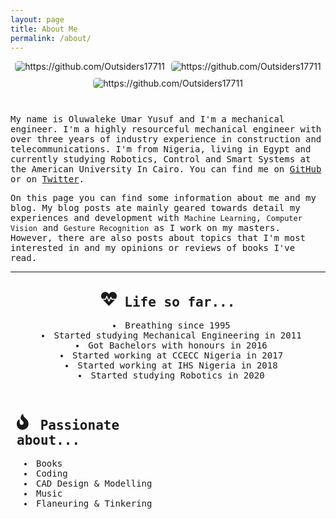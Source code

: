 ```yaml
---
layout: page
title: About Me
permalink: /about/
---
```

<style>
  .custom-images-style {
    display: flex;
    justify-content: center;
    /* align-items: center; */
    align-content: stretch;
    flex-wrap: wrap;
    flex-direction: row;
    text-decoration: none !important;
  }
  .custom-images-style img {
    margin-left: 5px;
    margin-right: 5px;
    margin-bottom: 10px;
    display: block;
    width: auto;
    border-radius: 5px;
  }

  .custom-column {
  float: left;
  width: 50%;
  padding: 10px;
  height: 100%
  }
  .custom-row::after {
  content: "";
  display: table;
  clear: both;
  }
  .custom-about-list {
  padding-left: 12px;
  list-style-position: inside;
  }
  @media (min-width:200px) and (max-width:600px) {
  .custom-column {width: 100% }
  }
</style>


<div class="custom-images-style">
  <img src="https://badges.pufler.dev/years/Outsiders17711/?style=for-the-badge&logo=github" alt="https://github.com/Outsiders17711" />
  <img src="https://badges.pufler.dev/repos/Outsiders17711/?style=for-the-badge&logo=github" alt="https://github.com/Outsiders17711" />
  <img src="https://badges.pufler.dev/commits/all/Outsiders17711?style=for-the-badge&logo=github" alt="https://github.com/Outsiders17711" />
</div>
<br>

<div style="font-family:Oxygen,monospace;">
<div>
<p>My name is Oluwaleke Umar Yusuf and I'm a mechanical engineer. I'm a highly resourceful mechanical engineer with over three years of industry experience in construction and telecommunications. I'm from Nigeria, living in Egypt and currently studying Robotics, Control and Smart Systems at the American University In Cairo. You can find me on <a href="https://github.com/{{site.github_username}}" class="icon fa-github" rel="nofollow"><span class="label">GitHub</span></a> or on <a href="https://twitter.com/{{site.twitter_username}}" class="icon fa-twitter" rel="nofollow"><span class="label">Twitter</span></a>. </p>

<p> On this page you can find some information about me and my blog. My blog posts ate mainly geared towards detail my experiences and development with <code>Machine Learning</code>, <code>Computer Vision</code> and <code>Gesture Recognition</code> as I work on my masters. However, there are also posts about topics that I'm most interested in and my opinions or reviews of books I've read. </p>

<hr>

<div align="center">
<h2><svg aria-hidden="true" focusable="false" data-prefix="fas" data-icon="heartbeat" role="img" xmlns="http://www.w3.org/2000/svg" width="25" height="25" viewBox="0 0 512 512" class="svg-inline--fa fa-heartbeat fa-w-16"><path fill="currentColor" d="M320.2 243.8l-49.7 99.4c-6 12.1-23.4 11.7-28.9-.6l-56.9-126.3-30 71.7H60.6l182.5 186.5c7.1 7.3 18.6 7.3 25.7 0L451.4 288H342.3l-22.1-44.2zM473.7 73.9l-2.4-2.5c-51.5-52.6-135.8-52.6-187.4 0L256 100l-27.9-28.5c-51.5-52.7-135.9-52.7-187.4 0l-2.4 2.4C-10.4 123.7-12.5 203 31 256h102.4l35.9-86.2c5.4-12.9 23.6-13.2 29.4-.4l58.2 129.3 49-97.9c5.9-11.8 22.7-11.8 28.6 0l27.6 55.2H481c43.5-53 41.4-132.3-7.3-182.1z" class=""></path></svg>
 Life so far...</h2>
  <ul class="custom-about-list">
  <li>Breathing since 1995</li>
  <li>Started studying Mechanical Engineering in 2011</li>
  <li>Got Bachelors with honours in 2016</li>
  <li>Started working at CCECC Nigeria in 2017</li>
  <li>Started working at IHS Nigeria in 2018</li>
  <li>Started studying Robotics in 2020</li></ul>
</div>

<div class="custom-row">
  <div class="custom-column">
    <h2><svg aria-hidden="true" focusable="false" data-prefix="fas" data-icon="heartbeat" role="img" xmlns="http://www.w3.org/2000/svg" width="25" height="25" viewBox="0 0 512 512" class="svg-inline--fa fa-heartbeat fa-w-16"><path fill="currentColor" d="M216 23.86c0-23.8-30.65-32.77-44.15-13.04C48 191.85 224 200 224 288c0 35.63-29.11 64.46-64.85 63.99-35.17-.45-63.15-29.77-63.15-64.94v-85.51c0-21.7-26.47-32.23-41.43-16.5C27.8 213.16 0 261.33 0 320c0 105.87 86.13 192 192 192s192-86.13 192-192c0-170.29-168-193-168-296.14z" class=""></path></svg> Passionate about...</h2>
    <ul class="custom-about-list">
    <li>Books</li>
    <li>Coding</li>
    <li>CAD Design & Modelling</li>
    <li>Music</li>
    <li>Flaneuring & Tinkering</li></ul>
  </div>
  <div class="custom-column">
  <h2><svg aria-hidden="true" focusable="false" data-prefix="fas" data-icon="heartbeat" role="img" xmlns="http://www.w3.org/2000/svg" width="25" height="25" viewBox="0 0 512 512" class="svg-inline--fa fa-heartbeat fa-w-16"><path fill="currentColor" d="M96.06 454.35c.01 6.29 1.87 12.45 5.36 17.69l17.09 25.69a31.99 31.99 0 0 0 26.64 14.28h61.71a31.99 31.99 0 0 0 26.64-14.28l17.09-25.69a31.989 31.989 0 0 0 5.36-17.69l.04-38.35H96.01l.05 38.35zM0 176c0 44.37 16.45 84.85 43.56 115.78 16.52 18.85 42.36 58.23 52.21 91.45.04.26.07.52.11.78h160.24c.04-.26.07-.51.11-.78 9.85-33.22 35.69-72.6 52.21-91.45C335.55 260.85 352 220.37 352 176 352 78.61 272.91-.3 175.45 0 73.44.31 0 82.97 0 176zm176-80c-44.11 0-80 35.89-80 80 0 8.84-7.16 16-16 16s-16-7.16-16-16c0-61.76 50.24-112 112-112 8.84 0 16 7.16 16 16s-7.16 16-16 16z" class=""></path></svg> Thinking about...</h2>
    <ul class="custom-about-list">
    <li>Gesture Recognition</li>
    <li>SpaceX & Starship</li>
    <li>Evolutionary Psychology</li>
    </ul>
  </div>
</div>

<hr>

<h2 align="left"> 🔭 Tools of Trade</h2>

<h3 align="center"> 🛠 Programming</h3>
<div class="custom-images-style">
    <img alt="Python" src="https://img.shields.io/badge/python-%2314354C.svg?style=for-the-badge&logo=python&logoColor=white"/>
    <img alt="Markdown" src="https://img.shields.io/badge/markdown-%23000000.svg?style=for-the-badge&logo=markdown&logoColor=white"/>
    <img alt="Visual Studio Code" src="https://img.shields.io/badge/VisualStudioCode-0078d7.svg?style=for-the-badge&logo=visual-studio-code&logoColor=white"/>
    <img alt="Jupyter" src="https://img.shields.io/badge/Jupyter-%23F37626.svg?style=for-the-badge&logo=Jupyter&logoColor=white" />
    <img alt="Git" src="https://img.shields.io/badge/git-%23F05033.svg?style=for-the-badge&logo=git&logoColor=white"/>
    <img alt="GitHub" src="https://img.shields.io/badge/github-%23121011.svg?style=for-the-badge&logo=github&logoColor=white"/>
</div>
<br>

<h3 align="center"> 🛠 Machine Learning & Computer Vision</h3>
<div class="custom-images-style">
    <img alt="Keras" src="https://img.shields.io/badge/Keras-%23D00000.svg?style=for-the-badge&logo=Keras&logoColor=white"/>
    <img alt="OpenCV" src="https://img.shields.io/badge/opencv-%23white.svg?style=for-the-badge&logo=opencv&logoColor=white"/>
    <img alt="TensorFlow" src="https://img.shields.io/badge/TensorFlow-%23FF6F00.svg?style=for-the-badge&logo=TensorFlow&logoColor=white" />
    <img alt="PyTorch" src="https://img.shields.io/badge/PyTorch-%23EE4C2C.svg?style=for-the-badge&logo=PyTorch&logoColor=white" />
    <img alt="Pandas" src="https://img.shields.io/badge/pandas-%23150458.svg?style=for-the-badge&logo=pandas&logoColor=white" />
    <img alt="NumPy" src="https://img.shields.io/badge/numpy-%23013243.svg?style=for-the-badge&logo=numpy&logoColor=white" />
</div>
<br>

<h3 align="center"> 🛠 Honorable Mentions</h3>
<div class="custom-images-style">
    <img alt="Windows 10" src="https://img.shields.io/badge/Windows-0078D6?style=for-the-badge&logo=windows&logoColor=white" />
    <img alt="Ubuntu" src="https://img.shields.io/badge/Ubuntu-E95420?style=for-the-badge&logo=ubuntu&logoColor=white" />
    <img alt="Docker" src="https://img.shields.io/badge/docker-%230db7ed.svg?style=for-the-badge&logo=docker&logoColor=white"/>
    <img alt="Arduino" src="https://img.shields.io/badge/-Arduino-00979D?style=for-the-badge&logo=Arduino&logoColor=white"/>
    <img alt="Raspberry Pi" src="https://img.shields.io/badge/-RaspberryPi-C51A4A?style=for-the-badge&logo=Raspberry-Pi"/>
</div>

<hr>

<section>
<h2>Learning & Reading & Listening</h2>
  <p><strong>These are books I'm currently reading, courses/tutorials I'm currently taking and music I'm currently listening to.</strong></p>
<br>

<h3>Currently Learning:</h3>
  <div class="custom-images-style" style="justify-content:left;">
    <a href="https://course.fast.ai/" class="no-underline"><img src="https://i.ytimg.com/vi/0oyCUWLL_fU/maxresdefault.jpg" alt="Practical Deep Learning for Coders - Full Course from fast.ai and Jeremy Howard" loading="lazy" style="height:250px;display: flex;justify-content: left;" ></a>
    <!-- <a href="" class="no-underline"><img src="" alt="" loading="lazy" width="165" style="height:250px;" ></a> -->
  </div>

<h3>Currently Reading:</h3>
  <div class="custom-images-style" style="justify-content:left;">
    <a href="https://www.jordanbpeterson.com/beyond-order/" class="no-underline"><img src="https://m.media-amazon.com/images/I/71xLmdLOQ0L.jpg" alt="Beyond Order: 12 More Rules for Life" loading="lazy" width="165" style="height:250px;" ></a>
    <a href="https://dunenovels.com/" class="no-underline"><img src="https://m.media-amazon.com/images/I/41BVZ25iOGL.jpg" alt="Dune Messiah" loading="lazy" width="165" style="height:250px;" ></a>
    <a href="https://www.goodreads.com/book/show/242472.The_Black_Swan" class="no-underline"><img src="https://images1.penguinrandomhouse.com/cover/9781400063512" alt="The Black Swan" loading="lazy" width="165" style="height:250px;" ></a>
    <!-- <a href="" class="no-underline"><img src="" alt="" loading="lazy" width="165" style="height:250px;" ></a> -->
  </div>

<h3>Currently Listening To:</h3>
  <div class="custom-images-style" style="justify-content:left;">
      <a href="https://music.apple.com/us/album/ology/1109106508" ><img src="https://is1-ssl.mzstatic.com/image/thumb/Music124/v4/41/bb/e3/41bbe351-632a-b740-068f-303ffbc24786/093624919377.jpg/300x300bb.webp" title="Ology | Gallant | R&B/Soul · 2016" style="height:200px;"></a>
      <a href="https://music.apple.com/us/album/chemtrails-over-the-country-club/1545567745" ><img src="https://is2-ssl.mzstatic.com/image/thumb/Music124/v4/74/79/c5/7479c518-a8ba-2054-b978-c87293194260/20UM1IM09851.rgb.jpg/300x300bb.webp" title="Chemtrails Over the Country Club | Lana Del Rey | Pop · 2021" style="height:200px;"></a>
      <a href="https://music.apple.com/us/album/apart/1525538383" ><img src="https://is4-ssl.mzstatic.com/image/thumb/Music114/v4/55/2b/93/552b9321-b3d3-3c05-e6d3-b0ffa0652004/4050538605532.jpg/600x600bb.webp" title="Apart | LÉON | Pop · 2020" style="height:200px;"></a>
      <a href="https://music.apple.com/us/album/mud-mouth/1563056216" ><img src="https://is1-ssl.mzstatic.com/image/thumb/Music114/v4/66/af/0d/66af0d7f-4362-2058-b561-fdf593d1f12e/0.jpg/600x600bb.webp" title="Mud Mouth | Yelawolf | Hip-Hop/Rap · 2021" style="height:200px;"></a>
      <a href="https://music.apple.com/us/album/6pc-hot-ep/1519060445" ><img src="https://is1-ssl.mzstatic.com/image/thumb/Music124/v4/6d/a5/ef/6da5ef1d-7f45-fd1f-fd08-ff31efc39dae/20UMGIM44013.rgb.jpg/600x600bb.webp" title="6pc Hot EP | 6LACK | R&B/Soul · 2021" style="height:200px;"></a>
      <a href="https://music.apple.com/us/album/shadows-in-my-home/1536498824" ><img src="https://is5-ssl.mzstatic.com/image/thumb/Music124/v4/43/64/2d/43642d53-eff0-0fa9-ace4-218e84fa5026/859742814709_cover.jpg/600x600bb.webp" title="Shadows In My Home | Always Never | RR&B/Soul · 2020" style="height:200px;"></a>
      <!-- <a href="" ><img src="" alt="" title=" |  |  · 20" style="height:200px;"></a> -->
  </div>
</section>

<hr>

<h2>My Favourites</h2>
<p><strong>You can check out my <code style="font-family:Oxygen,monospace;">favourites page</code> for content that appeals to me personally. This includes music, books, movies, podcasts, links, all and everything. My review and opinion about some of them can be found in blog posts.</strong></p>

<br/><div align="center">
  <a href="https://outsiders17711.github.io/Mein.Platz/favourites/" class="button special fit">FAVOURITES</a>
</div><br/>

<!-- end of div style="font-family:Oxygen,monospace;" -->
</div>
